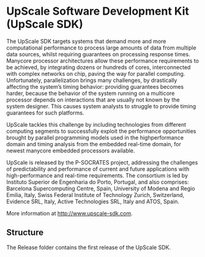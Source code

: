 UpScale Software Development Kit (UpScale SDK)
===================
The UpScale SDK targets systems that demand more and more computational performance to process large amounts of data from multiple data sources, whilst requiring guarantees on processing response times. Many­core processor architectures allow these performance requirements to be achieved, by integrating dozens or hundreds of cores, interconnected with complex networks on chip, paving the way for parallel computing. Unfortunately, parallelization brings many challenges, by drastically affecting the system’s timing behavior: providing guarantees becomes harder, because the behavior of the system running on a multi­core processor depends on interactions that are usually not known by the system designer. This causes system analysts to struggle to provide timing guarantees for such platforms. 

UpScale tackles this challenge by including technologies from different computing segments to successfully exploit the performance opportunities brought by parallel programming models used in the high­performance domain and timing analysis from the embedded real-time domain, for newest manycore embedded processors available.
 
UpScale is released by the P-SOCRATES project, addressing the challenges of predictability and performance of current and future applications with high-performance and real-time requirements. The consortium is led by Instituto Superior de Engenharia do Porto, Portugal, and also comprises: Barcelona Supercomputing Centre, Spain, University of Modena and Regio Emilia, Italy, Swiss Federal Institute of Technology Zurich, Switzerland, Evidence SRL, Italy, Active Technologies SRL, Italy and ATOS, Spain.

More information at http://www.upscale-sdk.com. 
 
 
Structure
-------------
The Release folder contains the first release of the UpScale SDK.

